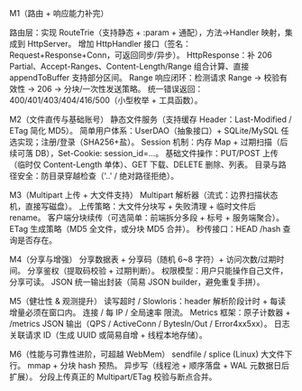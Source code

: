M1（路由 + 响应能力补完）

路由层：实现 RouteTrie（支持静态 + :param + 通配），方法→Handler 映射，集成到 HttpServer。
增加 HttpHandler 接口（签名：Request+Response+Conn，可返回同步/异步）。
HttpResponse：补 206 Partial、Accept-Ranges、Content-Length/Range 组合计算、直接 appendToBuffer 支持部分区间。
Range 响应闭环：检测请求 Range → 校验有效性 → 206 → 分块/一次性发送策略。
统一错误返回：400/401/403/404/416/500（小型枚举 + 工具函数）。

M2（文件直传与基础账号）
静态文件服务（支持缓存 Header：Last-Modified / ETag 简化 MD5）。
简单用户体系：UserDAO（抽象接口）+ SQLite/MySQL 任选实现；注册/登录（SHA256+盐）。
Session 机制：内存 Map + 过期扫描（后续可落 DB），Set-Cookie: session_id=...。
基础文件操作：PUT/POST 上传（临时仅 Content-Length 单体）、GET 下载、DELETE 删除、列表。
目录与路径安全：防目录穿越检查（'..' / 绝对路径拒绝）。

M3（Multipart 上传 + 大文件支持）
Multipart 解析器（流式：边界扫描状态机，直接写磁盘）。
上传策略：大文件分块写 + 失败清理 + 临时文件后 rename。
客户端分块续传（可选简单：前端拆分多段 + 标号 + 服务端聚合）。
ETag 生成策略（MD5 全文件，或分块 MD5 合并）。
秒传接口：HEAD /hash 查询是否存在。

M4（分享与增强）
分享数据表 + 分享码（随机 6~8 字符）+ 访问次数/过期时间。
分享鉴权（提取码校验 + 过期判断）。
权限模型：用户只能操作自己文件，分享可读。
JSON 统一输出封装（简易 JSON builder，避免重复手拼）。

M5（健壮性 & 观测提升）
读写超时 / Slowloris：header 解析阶段计时 + 每读增量必须在窗口内。
连接 / 每 IP / 全局速率 限流。
Metrics 框架：原子计数器 + /metrics JSON 输出（QPS / ActiveConn / BytesIn/Out / Error4xx5xx）。
日志关联请求 ID（生成 UUID 或简易自增 + 线程本地存储）。

M6（性能与可靠性进阶，可超越 WebMem）
sendfile / splice (Linux) 大文件下行。
mmap + 分块 hash 预热。
异步写（线程池 + 顺序落盘 + WAL 元数据日后扩展）。
分段上传真正的 Multipart/ETag 校验与断点合并。